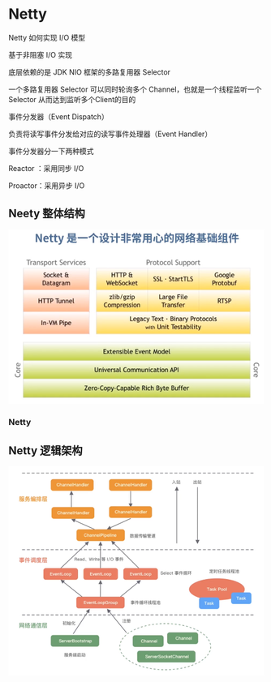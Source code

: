 # Netty

Netty 如何实现 I/O 模型

基于非阻塞 I/O 实现

底层依赖的是 JDK NIO 框架的多路复用器 Selector

一个多路复用器 Selector 可以同时轮询多个 Channel，也就是一个线程监听一个 Selector 从而达到监听多个Client的目的

事件分发器（Event Dispatch）

负责将读写事件分发给对应的读写事件处理器（Event Handler）

事件分发器分一下两种模式

Reactor ：采用同步 I/O 

Proactor：采用异步 I/O 

## Neety 整体结构

![](../../../../resource/images/netty-%E6%80%BB%E4%BD%93%E7%BB%93%E6%9E%84.jpg)

### Netty 

## Netty 逻辑架构

![](../../../../resource/images/neety-%E9%80%BB%E8%BE%91%E6%9E%B6%E6%9E%84.jpg)